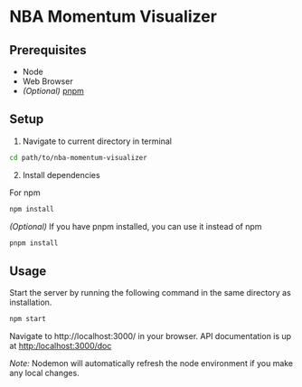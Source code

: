 # NBA Momentum Visualizer

## Prerequisites
- Node
- Web Browser
- _(Optional)_ [pnpm](https://pnpm.io/installation)

## Setup

1. Navigate to current directory in terminal
```zsh
cd path/to/nba-momentum-visualizer
```

2. Install dependencies

For npm
```zsh
npm install
```

*(Optional)* If you have pnpm installed, you can use it instead of npm
```zsh
pnpm install
```

## Usage

Start the server by running the following command in the same directory as installation.

```zsh
npm start
```

Navigate to http://localhost:3000/ in your browser. API documentation is up at [http:/localhost:3000/doc]()

_Note:_ Nodemon will automatically refresh the node environment if you make any local changes.
